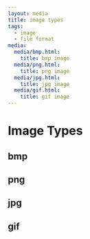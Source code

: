 ```yaml
---
layout: media
title: image types
tags:
  - image
  - file format
media:
  media/bmp.html:
    title: bmp image
  media/png.html:
    title: png image
  media/jpg.html:
    title: jpg image
  media/gif.html:
    title: gif image
---
```


Image Types
==========================================================================

bmp
--------------------------------------------------------------------------

png
--------------------------------------------------------------------------

jpg
--------------------------------------------------------------------------

gif
--------------------------------------------------------------------------